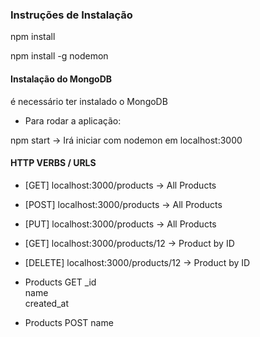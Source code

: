 
### Instruções de Instalação

npm install 

npm install -g nodemon



#### Instalação do MongoDB

é necessário ter instalado o MongoDB


- Para rodar a aplicação:

npm start  -> Irá iniciar com nodemon em localhost:3000 

#### HTTP VERBS / URLS

- [GET]    localhost:3000/products  	   -> All Products
- [POST]   localhost:3000/products  	   -> All Products
- [PUT]    localhost:3000/products  	   -> All Products
- [GET]    localhost:3000/products/12    -> Product by ID 
- [DELETE] localhost:3000/products/12    -> Product by ID 

- Products GET
  _id   
  name  
  created_at   

- Products POST
  name 